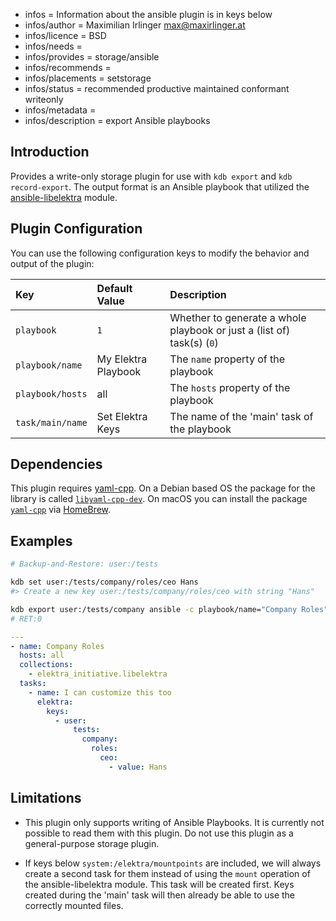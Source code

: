 - infos = Information about the ansible plugin is in keys below
- infos/author = Maximilian Irlinger <max@maxirlinger.at>
- infos/licence = BSD
- infos/needs =
- infos/provides = storage/ansible
- infos/recommends =
- infos/placements = setstorage
- infos/status = recommended productive maintained conformant writeonly
- infos/metadata =
- infos/description = export Ansible playbooks

## Introduction

Provides a write-only storage plugin for use with `kdb export` and `kdb record-export`.
The output format is an Ansible playbook that utilized the [ansible-libelektra](https://github.com/ElektraInitiative/ansible-libelektra) module.

## Plugin Configuration

You can use the following configuration keys to modify the behavior and output of the plugin:

| Key              | Default Value       | Description                                                            |
| :--------------- | :------------------ | :--------------------------------------------------------------------- |
| `playbook`       | `1`                 | Whether to generate a whole playbook or just a (list of) task(s) (`0`) |
| `playbook/name`  | My Elektra Playbook | The `name` property of the playbook                                    |
| `playbook/hosts` | all                 | The `hosts` property of the playbook                                   |
| `task/main/name` | Set Elektra Keys    | The name of the 'main' task of the playbook                            |

## Dependencies

This plugin requires [yaml-cpp][]. On a Debian based OS the package for the library is called [`libyaml-cpp-dev`](https://packages.debian.org/libyaml-cpp-dev). On macOS you can install the package [`yaml-cpp`](https://repology.org/project/yaml-cpp) via [HomeBrew](https://brew.sh).

## Examples

```sh
# Backup-and-Restore: user:/tests

kdb set user:/tests/company/roles/ceo Hans
#> Create a new key user:/tests/company/roles/ceo with string "Hans"

kdb export user:/tests/company ansible -c playbook/name="Company Roles",task/main/name="I can customize this too"
# RET:0
```

```yaml
---
- name: Company Roles
  hosts: all
  collections:
    - elektra_initiative.libelektra
  tasks:
    - name: I can customize this too
      elektra:
        keys:
          - user:
              tests:
                company:
                  roles:
                    ceo:
                      - value: Hans
```

## Limitations

- This plugin only supports writing of Ansible Playbooks.
  It is currently not possible to read them with this plugin.
  Do not use this plugin as a general-purpose storage plugin.

- If keys below `system:/elektra/mountpoints` are included, we will always create a second task for them instead of using the `mount` operation of the ansible-libelektra module.
  This task will be created first.
  Keys created during the 'main' task will then already be able to use the correctly mounted files.

[yaml-cpp]: https://github.com/jbeder/yaml-cpp
